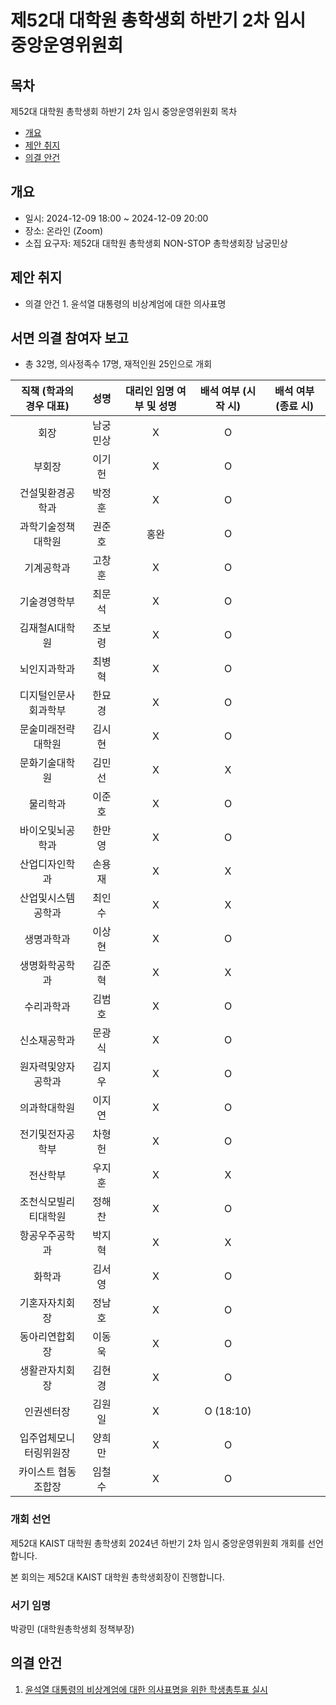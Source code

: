 제52대 대학원 총학생회 하반기 2차 임시 중앙운영위원회 
===

## 목차

제52대 대학원 총학생회 하반기 2차 임시 중앙운영위원회 목차
- [개요](#개요) 
- [제안 취지](#제안-취지)
- [의결 안건](#의결-안건)

## 개요

- 일시: 2024-12-09 18:00 ~ 2024-12-09 20:00
- 장소: 온라인 (Zoom)
- 소집 요구자: 제52대 대학원 총학생회 NON-STOP 총학생회장 남궁민상

## 제안 취지
- 의결 안건 1. 윤석열 대통령의 비상계엄에 대한 의사표명

## 서면 의결 참여자 보고
- 총 32명, 의사정족수 17명, 재적인원 25인으로 개회

| 직책 (학과의 경우 대표) | 성명 | 대리인 임명 여부 및 성명 | 배석 여부 (시작 시) | 배석 여부 (종료 시) |
|:---:|:---:|:---:|:---:|:---:|
| 회장 | 남궁민상 |  X |  O  |   |
| 부회장 | 이기헌 |  X |  O |   |
| 건설및환경공학과 | 박정훈 |  X | O  |   |
| 과학기술정책대학원 | 권준호 | 홍완 | O  |   |
| 기계공학과 | 고창훈 |  X |  O |   |
| 기술경영학부 | 최문석 |  X |  O |   |
| 김재철AI대학원 | 조보령 |  X | O  |   |
| 뇌인지과학과 | 최병혁 |  X |  O |   |
| 디지털인문사회과학부 | 한묘경 |  X | O  |   |
| 문술미래전략대학원 | 김시현 |  X |  O |   |
| 문화기술대학원 | 김민선 |  X | X  |   |
| 물리학과 | 이준호 |  X | O   |   |
| 바이오및뇌공학과 | 한만영 |  X | O  |   |
| 산업디자인학과 | 손용재 |  X |  X |   |
| 산업및시스템공학과 | 최인수 |  X | X  |   |
| 생명과학과 | 이상현 |  X | O  |   |
| 생명화학공학과 | 김준혁 |  X | X  |   |
| 수리과학과 | 김범호 |  X |  O |   |
| 신소재공학과 | 문광식 |  X | O  |   |
| 원자력및양자공학과 | 김지우 |  X | O  |   |
| 의과학대학원 | 이지연 |  X |  O |   |
| 전기및전자공학부 | 차형헌 |  X |  O |   |
| 전산학부 | 우지훈 |  X | X  |   |
| 조천식모빌리티대학원 | 정해찬 |  X |  O |   |
| 항공우주공학과 | 박지혁 |  X | X  |   |
| 화학과 | 김서영 |  X | O  |   |
| 기혼자자치회장 | 정남호 |  X | O  |   |
| 동아리연합회장 | 이동욱 |  X | O |   |
| 생활관자치회장 | 김현경 |  X |  O |   |
| 인권센터장 | 김원일 |  X |  O (18:10) |   |
| 입주업체모니터링위원장 | 양희만 |  X |  O  |   |
| 카이스트 협동조합장 | 임철수 |  X | O  |   |


### 개회 선언
제52대 KAIST 대학원 총학생회 2024년 하반기 2차 임시 중앙운영위원회 개회를 선언합니다. 

본 회의는 제52대 KAIST 대학원 총학생회장이 진행합니다.

### 서기 임명
박광민 (대학원총학생회 정책부장)

## 의결 안건

1. [윤석열 대통령의 비상계엄에 대한 의사표명을 위한 학생총투표 실시](의결안건/비상계엄-대응-의사표명.md) 

